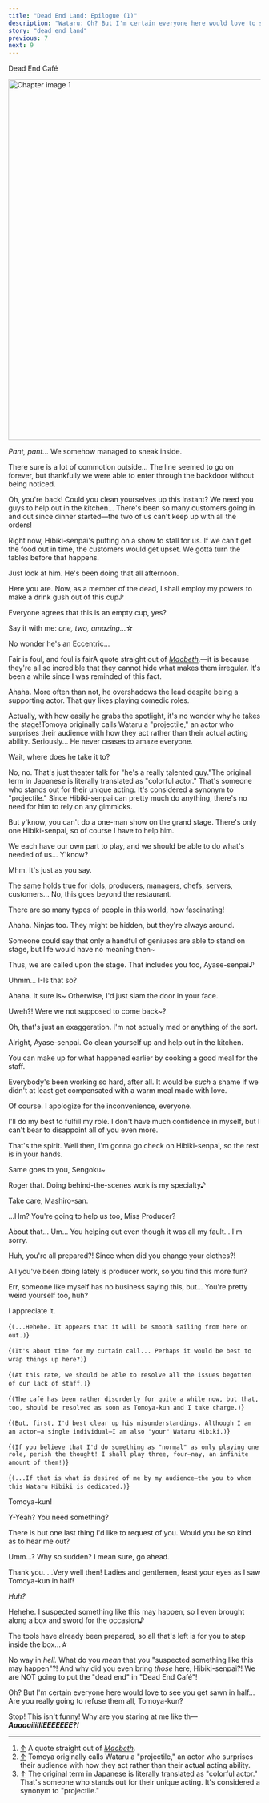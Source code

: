 ```yaml
---
title: "Dead End Land: Epilogue (1)"
description: "Wataru: Oh? But I'm certain everyone here would love to see you get sawn in half… Are you really going to refuse them all, Tomoya-kun?"
story: "dead_end_land"
previous: 7
next: 9
---
```


<Season s="Summer"/>

<Location>Dead End Café</Location>

<Image src="/img/tl/dead_end_land/8/1.jpg" alt="Chapter image 1" layout="responsive" width="1560" height="720" quality="100" />

<Bubble character="Shinobu">

_Pant, pant..._ We somehow managed to sneak inside.

</Bubble>

<Bubble character="Mayoi">

There sure is a lot of commotion outside... The line seemed to go on forever, but thankfully we were able to enter through the backdoor without being noticed.

</Bubble>

<Bubble character="Tomoya">

Oh, you're back! Could you clean yourselves up this instant? We need you guys to help out in the kitchen... There's been so many customers going in and out since dinner started—the two of us can't keep up with all the orders!

Right now, Hibiki-senpai's putting on a show to stall for us. If we can't get the food out in time, the customers would get upset. We gotta turn the tables before that happens.

Just look at him. He's been doing that all afternoon.

</Bubble>

<Bubble character="Wataru">

Here you are. Now, as a member of the dead, I shall employ my powers to make a drink gush out of this <span className="hold">cup♪</span>

Everyone agrees that this is an empty cup, yes?

Say it with me: *one, two, amazing...*☆

</Bubble>

<Bubble character="Mayoi">

No wonder he's an Eccentric...

Fair is foul, and foul is fair<Fn num="1">A quote straight out of _[Macbeth](https://nosweatshakespeare.com/quotes/famous/fair-is-foul-and-foul-is-fair)._</Fn>—it is because they're all so incredible that they cannot hide what makes them irregular. It's been a while since I was reminded of this fact.

</Bubble>

<Bubble character="Tomoya">

Ahaha. More often than not, he overshadows the lead despite being a supporting actor. That guy likes playing comedic roles.

Actually, with how easily he grabs the spotlight, it's no wonder why he takes the <span className="hold">stage!<Fn num="2">Tomoya originally calls Wataru a "projectile," an actor who surprises their audience with how they act rather than their actual acting ability.</Fn></span> Seriously... He never ceases to amaze everyone.

</Bubble>

<Bubble character="Shinobu">

Wait, where does he take it to?

</Bubble>

<Bubble character="Tomoya">

No, no. That's just theater talk for "he's a really talented <span className="hold">guy."<Fn num="3">The original term in Japanese is literally translated as "colorful actor." That's someone who stands out for their unique acting. It's considered a synonym to "projectile."</Fn></span> Since Hibiki-senpai can pretty much do anything, there's no need for him to rely on any gimmicks.

But y'know, you can't do a one-man show on the grand stage. There's only one Hibiki-senpai, so of course I have to help him.

We each have our own part to play, and we should be able to do what's needed of us... Y'know?

</Bubble>

<Bubble character="Shinobu">

Mhm. It's just as you say.

The same holds true for idols, producers, managers, chefs, servers, customers... No, this goes beyond the restaurant.

There are so many types of people in this world, how fascinating!

</Bubble>

<Bubble character="Tomoya">

Ahaha. Ninjas too. They might be hidden, but they're always around.

Someone could say that only a handful of geniuses are able to stand on stage, but life would have no meaning then\~

Thus, we are called upon the stage. That includes you too, Ayase-senpai♪

</Bubble>

<Bubble character="Mayoi">

Uhmm... I-Is that so?

</Bubble>

<Bubble character="Tomoya">

Ahaha. It sure is\~ Otherwise, I'd just slam the door in your face.

</Bubble>

<Bubble character="Shinobu">

Uweh?! Were we not supposed to come back\~?

</Bubble>

<Bubble character="Tomoya">

Oh, that's just an exaggeration. I'm not actually mad or anything of the sort.

Alright, Ayase-senpai. Go clean yourself up and help out in the kitchen.

You can make up for what happened earlier by cooking a good meal for the staff.

Everybody's been working so hard, after all. It would be _such_ a shame if we didn't at least get compensated with a warm meal made with love.

</Bubble>

<Bubble character="Mayoi">

Of course. I apologize for the inconvenience, everyone.

I'll do my best to fulfill my role. I don't have much confidence in myself, but I can't bear to disappoint all of you even more.

</Bubble>

<Bubble character="Tomoya">

That's the spirit. Well then, I'm gonna go check on Hibiki-senpai, so the rest is in your hands.

Same goes to you, Sengoku\~

</Bubble>

<Bubble character="Shinobu">

Roger that. Doing behind-the-scenes work is my <span className="hold">specialty♪</span>

</Bubble>

<Bubble character="Mayoi">

Take care, Mashiro-san.

...Hm? You're going to help us too, Miss Producer?

About that... Um... You helping out even though it was all my fault... I'm sorry.

Huh, you're all prepared?! Since when did you change your clothes?!

All you've been doing lately is producer work, so you find this more fun?

Err, someone like myself has no business saying this, but... You're pretty weird yourself too, huh?

I appreciate it.

</Bubble>

<Bubble character="Wataru">

<Thought>{`(...Hehehe. It appears that it will be smooth sailing from here on out.)`}</Thought>

<Thought>{`(It's about time for my curtain call... Perhaps it would be best to wrap things up here?)`}</Thought>

<Thought>{`(At this rate, we should be able to resolve all the issues begotten of our lack of staff.)`}</Thought>

<Thought>{`(The café has been rather disorderly for quite a while now, but that, too, should be resolved as soon as Tomoya-kun and I take charge.)`}</Thought>

<Thought>{`(But, first, I'd best clear up his misunderstandings. Although I am an actor—a single individual—I am also "your" Wataru Hibiki.)`}</Thought>

<Thought>{`(If you believe that I'd do something as "normal" as only playing one role, perish the thought! I shall play three, four—nay, an infinite amount of them!)`}</Thought>

<Thought>{`(...If that is what is desired of me by my audience—the you to whom this Wataru Hibiki is dedicated.)`}</Thought>

Tomoya-kun!

</Bubble>

<Bubble character="Tomoya">

Y-Yeah? You need something?

</Bubble>

<Bubble character="Wataru">

There is but one last thing I'd like to request of you. Would you be so kind as to hear me out?

</Bubble>

<Bubble character="Tomoya">

Umm...? Why so sudden? I mean sure, go ahead.

</Bubble>

<Bubble character="Wataru">

Thank you. ...Very well then! Ladies and gentlemen, feast your eyes as I saw Tomoya-kun in half!

</Bubble>

<Bubble character="Tomoya">

_Huh?_

</Bubble>

<Bubble character="Wataru">

Hehehe. I suspected something like this may happen, so I even brought along a box and sword for the <span className="hold">occasion♪</span>

The tools have already been prepared, so all that's left is for you to step inside the box...☆

</Bubble>

<Bubble character="Tomoya">

No way in _hell._ What do you _mean_ that you "suspected something like this may happen"?! And why did you even bring _those_ here, Hibiki-senpai?! We are NOT going to put the "dead end" in "Dead End Café"!

</Bubble>

<Bubble character="Wataru">

Oh? But I'm certain everyone here would love to see you get sawn in half... Are you really going to refuse them all, Tomoya-kun?

</Bubble>

<Bubble character="Tomoya">

Stop! This isn't funny! Why are you staring at me like th— **_AaaaaiiiIIIEEEEEEE?!_**

</Bubble>

---

1. [↑](#fnref:1) A quote straight out of _[Macbeth](https://nosweatshakespeare.com/quotes/famous/fair-is-foul-and-foul-is-fair/)._
2. [↑](#fnref:2) Tomoya originally calls Wataru a "projectile," an actor who surprises their audience with how they act rather than their actual acting ability.
3. [↑](#fnref:3) The original term in Japanese is literally translated as "colorful actor." That's someone who stands out for their unique acting. It's considered a synonym to "projectile."

<Credits tl="[Ren](https://tomoya.moe)" tlc="[Holi](https://holistar.dreamwidth.org)" qc="[haranami](https://twitter.com/haranami_)" />

